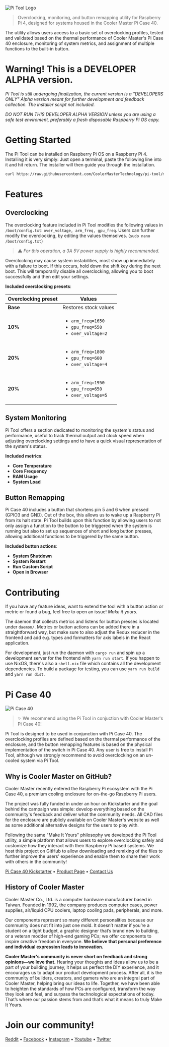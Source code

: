![Pi Tool Logo](https://i.imgur.com/Mjtqx6w.png)

> Overclocking, monitoring, and button remapping utility for Raspberry Pi 4, designed for systems housed in the Cooler Master Pi Case 40.

The utility allows users access to a basic set of overclocking profiles, tested and validated based on the thermal performance of Cooler Master's Pi Case 40 enclosure, monitoring of system metrics, and assignment of multiple functions to the built-in button.

# Warning! This is a DEVELOPER ALPHA version.

*Pi Tool is still undergoing finalization, the current version is a "DEVELOPERS ONLY" Alpha version meant for further development and feedback collection. The installer script not included.*

*DO NOT RUN THIS DEVELOPER ALPHA VERSION unless you are using a safe test enviroment, preferably a fresh disposable Raspberry Pi OS copy.*


# Getting Started

The Pi Tool can be installed on Raspberry Pi OS on a Raspberry Pi 4. Installing it is very simply: Just open a terminal, paste the following line into it and hit return. The installer will then guide you through the installation. 

```sh
curl https://raw.githubusercontent.com/CoolerMasterTechnology/pi-tool/master/install.sh | sh
```

# Features

## Overclocking

The overclocking feature included in Pi Tool modifies the following values in `/boot/config.txt`: `over_voltage, arm_freq, gpu_freq`. Users can further modify the overclocking, by editing the values themselves. (`sudo nano /boot/config.txt`)

> :warning: *For this operation, a 3A 5V power supply is highly recommended.*

Overclocking may cause system instabilities, most show up immediately with a failure to boot. If this occurs, hold down the shift key during the next boot. This will temporarily disable all overclocking, allowing you to boot successfully and then edit your settings.

**Included overclocking presets**:

| Overclocking preset | Values |
|------------|----------|
| **Base** | Restores stock values |
| **10%** | <ul><li><code>arm_freq=1650</code></li><li><code>gpu_freq=550</code></li><li><code>over_voltage=2</code></li></ul> |
| **20%** | <ul><li><code>arm_freq=1800</code></li><li><code>gpu_freq=600</code></li><li><code>over_voltage=4</code></li></ul> |
| **20%** | <ul><li><code>arm_freq=1950</code></li><li><code>gpu_freq=650</code></li><li><code>over_voltage=5</code></li></ul> |

## System Monitoring

Pi Tool offers a section dedicated to monitoring the system's status and performance, useful to track thermal output and clock speed when adjusting overclocking settings and to have a quick visual representation of the system's status.

**Included metrics**:
- **Core Temperature**
- **Core Frequency**
- **RAM Usage**
- **System Load**

## Button Remapping

Pi Case 40 includes a button that shortens pin 5 and 6 when pressed (GPIO3 and GND). Out of the box, this allows us to wake up a Raspberry Pi from its halt state. Pi Tool builds upon this function by allowing users to not only assign a function to the button to be triggered when the system is running but also to set up sequences of short and long button presses, allowing additional functions to be triggered by the same button.

**Included button actions**:
- **System Shutdown**
- **System Restart**
- **Run Custom Script**
- **Open in Browser**

# Contributing

If you have any feature ideas, want to extend the tool with a button action or metric or found a bug, feel free to open an issue! *Make it yours.*

The daemon that collects metrics and listens for button presses is located under `daemon/`. Metrics or button actions can be added there in a straightforward way, but make sure to also adjust the Redux reducer in the frontend and add e.g. types and formatters for axis labels in the React application. 

For development, just run the daemon with `cargo run` and spin up a development server for the frontend with `yarn run start`. If you happen to use NixOS, there's also a `shell.nix` file which contains all the development dependencies. To build a package for testing, you can use `yarn run build` and `yarn run dist`.

# Pi Case 40

![Pi Case 40](https://ksr-ugc.imgix.net/assets/029/816/736/669da923362c4a113ce24401f08e11e6_original.png?ixlib=rb-2.1.0&crop=faces&w=1024&h=576&fit=crop&v=1594745435&auto=format&frame=1&q=92&s=b9f5d6055d6a3c2f8c1ea377f06bf08c)

> :sparkles: We recommend using the Pi Tool in conjuction with Cooler Master's Pi Case 40!

Pi Tool is designed to be used in conjunction with Pi Case 40. The overclocking profiles are defined based on the thermal performance of the enclosure, and the button remapping features is based on the physical implementation of the switch in Pi Case 40. Any user is free to install Pi Tool, although we strongly recommend to avoid overclocking on an un-cooled system via Pi Tool.

## Why is Cooler Master on GitHub?

Cooler Master recently entered the Raspberry Pi ecosystem with the Pi Case 40, a premium cooling enclosure for on-the-go Raspberry Pi users.

The project was fully funded in under an hour on Kickstarter and the goal behind the campaign was simple: develop everything based on the community's feedback and deliver what the community needs. All CAD files for the enclosure are publicly available on Cooler Master's website as well as some additional alternative designs for the users to play with.

Following the same "Make It Yours" philosophy we developed the Pi Tool utility, a simple platform that allows users to explore overclocking safely and customize how they interact with their Raspberry Pi based systems. We host this project on GitHub to allow downloading and remixing of the files to further improve the users' experience and enable them to share their work with others in the community!

[Pi Case 40 Kickstarter](https://www.kickstarter.com/projects/coolermaster/pi-case-40) • [Product Page](http://www.coolermaster.com/catalog/cases/raspberry-pi/pi-case-40/) • [Contact Us](https://account.coolermaster.com/IntroSupport.aspx)

## History of Cooler Master

Cooler Master Co., Ltd. is a computer hardware manufacturer based in Taiwan. Founded in 1992, the company produces computer cases, power supplies, air/liquid CPU coolers, laptop cooling pads, peripherals, and more.

Our components represent so many different personalities because our community does not fit into just one mold. It doesn’t matter if you’re a student on a tight budget, a graphic designer that’s brand new to building, or a veteran modder of high-end gaming PCs; we offer components to inspire creative freedom in everyone. **We believe that personal preference and individual expression leads to innovation.**

**Cooler Master's community is never short on feedback and strong opinions—we love that.** Hearing your thoughts and ideas allow us to be a part of your building journey, it helps us perfect the DIY experience, and it encourages us to adapt our product development process. After all, it is the community of builders, creators, and gamers who are an integral part of Cooler Master, helping bring our ideas to life. Together, we have been able to heighten the standards of how PCs are configured, transform the way they look and feel, and surpass the technological expectations of today. That’s where our passion stems from and that’s what it means to truly Make It Yours.

# Join our community!

[Reddit](https://www.reddit.com/r/coolermaster/) • [Facebook](https://www.facebook.com/coolermaster/) • [Instagram](https://www.instagram.com/coolermaster/) • [Youtube](https://www.youtube.com/channel/UCojNjp-K3t9NyTTlsFXQkGA) • [Twitter](https://twitter.com/CoolerMaster)
